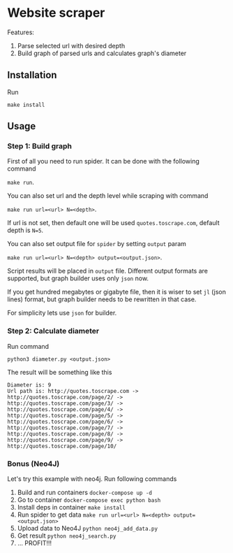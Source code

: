 Website scraper
=========

Features:

1. Parse selected url with desired depth
2. Build graph of parsed urls and calculates graph's diameter

## Installation

Run

```make install```

## Usage 

### Step 1: Build graph

First of all you need to run spider. It can be done with the following command
 
```make run```.

You can also set url and the depth level while scraping with command

```make run url=<url> N=<depth>```.

If url is not set, then default one will be used `quotes.toscrape.com`, default depth is `N=5`.

You can also set output file for `spider` by setting `output` param

```make run url=<url> N=<depth> output=<output.json>```.

Script results will be placed in `output` file. Different output formats
are supported, but graph builder uses only `json` now.

If you get hundred megabytes or gigabyte file, then it is wiser to set `jl` (json lines) format,
but graph builder needs to be rewritten in that case.

For simplicity lets use `json` for builder.

### Step 2: Calculate diameter

Run command

```python3 diameter.py <output.json>```

The result will be something like this

```
Diameter is: 9
Url path is: http://quotes.toscrape.com -> http://quotes.toscrape.com/page/2/ -> http://quotes.toscrape.com/page/3/ -> http://quotes.toscrape.com/page/4/ -> http://quotes.toscrape.com/page/5/ -> http://quotes.toscrape.com/page/6/ -> http://quotes.toscrape.com/page/7/ -> http://quotes.toscrape.com/page/8/ -> http://quotes.toscrape.com/page/9/ -> http://quotes.toscrape.com/page/10/

```

### Bonus (Neo4J)

Let's try this example with neo4j. Run following commands

1. Build and run containers ```docker-compose up -d```
2. Go to container ```docker-compose exec python bash```
3. Install deps in container ```make install```
4. Run spider to get data ```make run url=<url> N=<depth> output=<output.json>```
5. Upload data to Neo4J ```python neo4j_add_data.py```
6. Get result ```python neo4j_search.py```
7. ... PROFIT!!!
